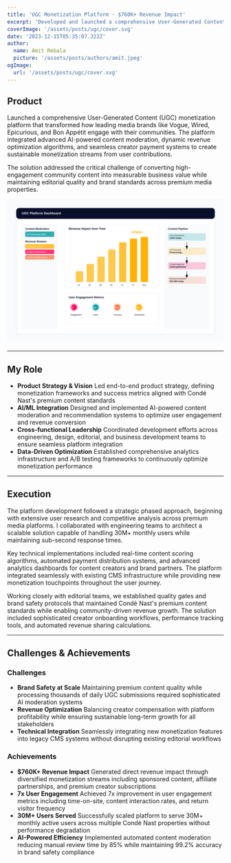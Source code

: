 ```yaml
---
title: 'UGC Monetization Platform - $760K+ Revenue Impact'
excerpt: 'Developed and launched a comprehensive User-Generated Content monetization platform that transformed community engagement into sustainable revenue streams, achieving $760K+ in direct revenue impact while scaling to serve 30M+ monthly users across Condé Nast media brands.'
coverImage: '/assets/posts/ugc/cover.svg'
date: '2023-12-15T05:35:07.322Z'
author:
  name: Amit Rebala
  picture: '/assets/posts/authors/amit.jpeg'
ogImage:
  url: '/assets/posts/ugc/cover.svg'
---
```


## Product

Launched a comprehensive User-Generated Content (UGC) monetization platform that transformed how leading media brands like Vogue, Wired, Epicurious, and Bon Appétit engage with their communities. The platform integrated advanced AI-powered content moderation, dynamic revenue optimization algorithms, and seamless creator payment systems to create sustainable monetization streams from user contributions.

The solution addressed the critical challenge of converting high-engagement community content into measurable business value while maintaining editorial quality and brand standards across premium media properties.

![UGC Platform Dashboard](/assets/posts/ugc/example.svg)

---
 
## My Role
* **Product Strategy & Vision** Led end-to-end product strategy, defining monetization frameworks and success metrics aligned with Condé Nast's premium content standards
* **AI/ML Integration** Designed and implemented AI-powered content moderation and recommendation systems to optimize user engagement and revenue conversion
* **Cross-functional Leadership** Coordinated development efforts across engineering, design, editorial, and business development teams to ensure seamless platform integration
* **Data-Driven Optimization** Established comprehensive analytics infrastructure and A/B testing frameworks to continuously optimize monetization performance

---

## Execution

The platform development followed a strategic phased approach, beginning with extensive user research and competitive analysis across premium media platforms. I collaborated with engineering teams to architect a scalable solution capable of handling 30M+ monthly users while maintaining sub-second response times.

Key technical implementations included real-time content scoring algorithms, automated payment distribution systems, and advanced analytics dashboards for content creators and brand partners. The platform integrated seamlessly with existing CMS infrastructure while providing new monetization touchpoints throughout the user journey.

Working closely with editorial teams, we established quality gates and brand safety protocols that maintained Condé Nast's premium content standards while enabling community-driven revenue growth. The solution included sophisticated creator onboarding workflows, performance tracking tools, and automated revenue sharing calculations.

---

## Challenges & Achievements

### Challenges
* **Brand Safety at Scale** Maintaining premium content quality while processing thousands of daily UGC submissions required sophisticated AI moderation systems
* **Revenue Optimization** Balancing creator compensation with platform profitability while ensuring sustainable long-term growth for all stakeholders
* **Technical Integration** Seamlessly integrating new monetization features into legacy CMS systems without disrupting existing editorial workflows

### Achievements
* **$760K+ Revenue Impact** Generated direct revenue impact through diversified monetization streams including sponsored content, affiliate partnerships, and premium creator subscriptions
* **7x User Engagement** Achieved 7x improvement in user engagement metrics including time-on-site, content interaction rates, and return visitor frequency
* **30M+ Users Served** Successfully scaled platform to serve 30M+ monthly active users across multiple Condé Nast properties without performance degradation
* **AI-Powered Efficiency** Implemented automated content moderation reducing manual review time by 85% while maintaining 99.2% accuracy in brand safety compliance